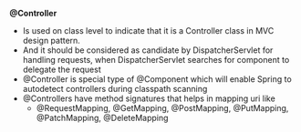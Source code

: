 **@Controller**

* Is used on class level to indicate that it is a Controller class in MVC design pattern.
* And it should be considered as candidate by DispatcherServlet for handling requests, when DispatcherServlet searches for component to delegate the request
* @Controller is special type of @Component which will enable Spring to autodetect controllers during classpath scanning
* @Controllers have method signatures that helps in mapping uri like
  * @RequestMapping, @GetMapping, @PostMapping, @PutMapping, @PatchMapping, @DeleteMapping